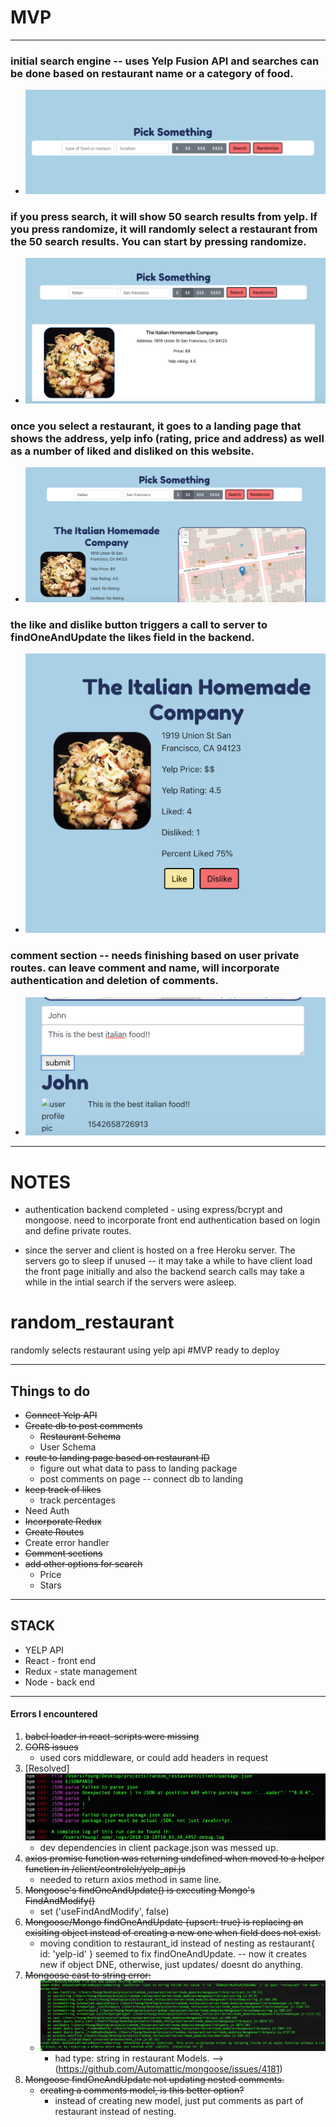 # MVP
----------------------------------------------------
### initial search engine -- uses Yelp Fusion API and searches can be done based on restaurant name or a category of food.
  * ![searchbar](./mvp_pics/searchbar.png)

### if you press search, it will show 50 search results from yelp. If you press randomize, it will randomly select a restaurant from the 50 search results. You can start by pressing randomize.
  * ![randomize](./mvp_pics/randomize.png)

### once you select a restaurant, it goes to a landing page that shows the address, yelp info (rating, price and address) as well as a number of liked and disliked on this website.
  * ![landing page](./mvp_pics/selection_landing.png)

### the like and dislike button triggers a call to server to findOneAndUpdate the likes field in the backend.
  * ![like/dislike](./mvp_pics/like_percentage.png)

### comment section -- needs finishing based on user private routes. can leave comment and name, will incorporate authentication and deletion of comments.
  * ![comment](./mvp_pics/comment_section.png)

------------------------------------------------------
# NOTES

  * authentication backend completed - using express/bcrypt and mongoose. need to incorporate front end authentication based on login and define private routes.

  * since the server and client is hosted on a free Heroku server. The servers go to sleep if unused -- it may take a while to have client load the front page initially and also the backend search calls may take a while in the intial search if the servers were asleep.




# random_restaurant
randomly selects restaurant using yelp api
#MVP ready to deploy




----------------------------------------------------

## Things to do
* ~~Connect Yelp API~~
* ~~Create db to post comments~~
  * ~~Restaurant Schema~~
  * User Schema
* ~~route to landing page based on restaurant ID~~
  * figure out what data to pass to landing package
  * post comments on page -- connect db to landing
* ~~keep track of likes~~
  * track percentages
* Need Auth
* ~~Incorporate Redux~~
* ~~Create Routes~~
* Create error handler
* ~~Comment sections~~
* ~~add other options for search~~
  * Price
  * Stars


---------------------------------------------------
## STACK
* YELP API
* React - front end
* Redux - state management
* Node - back end


--------------------------------------------------
#### Errors I encountered
1. ~~babel loader in react-scripts were missing~~
2. ~~CORS issues~~
    * used cors middleware, or could add headers in request
3. [Resolved] ![npm error message Package issues](./error_pics/npmError.png)
    * dev dependencies in client package.json was messed up.
4. ~~axios promise function was returning undefined when moved to a helper function in /client/controlelr/yelp_api.js~~
    * needed to return axios method in same line.
5. ~~Mongoose's findOneAndUpdate() is executing Mongo's FindAndModify()~~
    * set ('useFindAndModify', false)
6. ~~Mongoose/Mongo findOneAndUpdate {upsert: true} is replacing an exisiting object instead of creating a new one when field does not exist.~~
    * moving condition to restaurant_id instead of nesting as restaurant{
      id: 'yelp-id'
    } seemed to fix findOneAndUpdate. -- now it creates new if object DNE, otherwise, just updates/ doesnt do anything.
7. ~~Mongoose cast to string error:~~
    * ![cast to stringError](./error_pics/mongoose_unhandeledPromiseRejectionError.png)
        * had type: string in restaurant Models. --> (https://github.com/Automattic/mongoose/issues/4181)
8. ~~Mongoose findOneAndUpdate not updating nested comments.~~
    * ~~creating a comments model, is this better option?~~
        * instead of creating new model, just put comments as part of restaurant instead of nesting.
